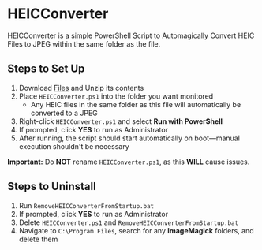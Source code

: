 # HEICConverter

HEICConverter is a simple PowerShell Script to Automagically Convert HEIC Files to JPEG within the same folder as the file.

## Steps to Set Up

1. Download [Files](https://github.com/cpeyton78910/HEICConverter/archive/refs/heads/main.zip) and Unzip its contents
2. Place `HEICConverter.ps1` into the folder you want monitored
   - Any HEIC files in the same folder as this file will automatically be converted to a JPEG
3. Right-click `HEICConverter.ps1` and select **Run with PowerShell**
4. If prompted, click **YES** to run as Administrator
5. After running, the script should start automatically on boot—manual execution shouldn't be necessary

**Important:** Do **NOT** rename `HEICConverter.ps1`, as this **WILL** cause issues.

## Steps to Uninstall

1. Run `RemoveHEICConverterFromStartup.bat`
2. If prompted, click **YES** to run as Administrator
3. Delete `HEICConverter.ps1` and `RemoveHEICConverterFromStartup.bat`
4. Navigate to `C:\Program Files`, search for any **ImageMagick** folders, and delete them
